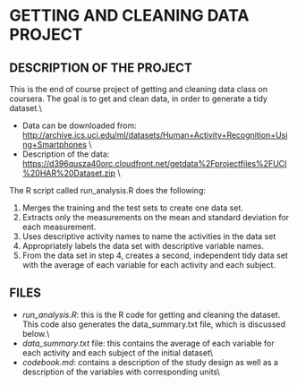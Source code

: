 # GETTING AND CLEANING DATA PROJECT

## DESCRIPTION OF THE PROJECT
This is the end of course project of getting and cleaning data class on coursera. The goal is to get and clean data, in order to generate a tidy dataset.\
* Data can be downloaded from: http://archive.ics.uci.edu/ml/datasets/Human+Activity+Recognition+Using+Smartphones \
* Description of the data: https://d396qusza40orc.cloudfront.net/getdata%2Fprojectfiles%2FUCI%20HAR%20Dataset.zip \

The R script called run_analysis.R does the following:

1. Merges the training and the test sets to create one data set.
2. Extracts only the measurements on the mean and standard deviation for each measurement.
3. Uses descriptive activity names to name the activities in the data set
4. Appropriately labels the data set with descriptive variable names.
5. From the data set in step 4, creates a second, independent tidy data set with the average of each variable for each activity and each subject.

## FILES
* *run_analysis.R*: this is the R code for getting and cleaning the dataset. This code also generates the data_summary.txt file, which is discussed below.\
* *data_summary.txt* file: this contains the average of each variable for each activity and each subject of the initial dataset\
* *codebook.md*: contains a description of the study design as well as a description of the variables with corresponding units\


